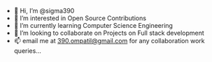 - 👋 Hi, I’m @sigma390
- 👀 I’m interested in Open Source Contributions
- 🌱 I’m currently learning Computer Science Engineering 
- 💞️ I’m looking to collaborate on Projects on Full stack development
- 📫 email me at 390.ompatil@gmail.com for any collaboration work queries...

<!---
sigma390/sigma390 is a ✨ special ✨ repository because its `README.md` (this file) appears on your GitHub profile.
You can click the Preview link to take a look at your changes.
--->
